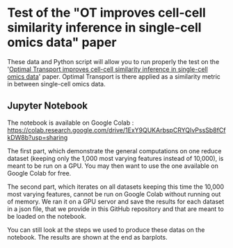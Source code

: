 # Test of the "OT improves cell-cell similarity inference in single-cell omics data" paper

These data and Python script will allow you to run properly the test on the '[Optimal Transport improves cell-cell similarity inference in single-cell omics data](https://academic.oup.com/bioinformatics/article/38/8/2169/6528312)' paper. 
Optimal Transport is there applied as a similarity metric in between single-cell omics data.

## Jupyter Notebook
The notebook is available on Google Colab : https://colab.research.google.com/drive/1ExY9QUKArbspCRYQIvPssSb8fCfkDW8b?usp=sharing

The first part, which demonstrate the general computations on one reduce dataset (keeping only the 1,000 most varying features instead of 10,000), is meant to be run on a GPU. You may then want to use the one available on Google Colab for free.

The second part, which iterates on all datasets keeping this time the  10,000 most varying features, cannot be run on Google Colab without running out of memory. We ran it on a GPU servor and save the results for each dataset in a json file, that we provide in this GitHub repository and that are meant to be loaded on the notebook.

You can still look at the steps we used to produce these datas on the notebook.
The results are shown at the end as barplots.
